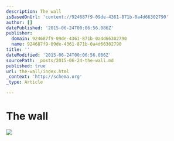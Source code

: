 ```yaml
---
description: The wall
isBasedOnUrl: 'content://924687f9-09de-4361-871b-0a4d66302790'
author: []
datePublished: '2015-06-24T00:06:56.086Z'
publisher:
  domain: 924687f9-09de-4361-871b-0a4d66302790
  name: 924687f9-09de-4361-871b-0a4d66302790
title: ''
dateModified: '2015-06-24T00:06:56.086Z'
sourcePath: _posts/2015-06-24-the-wall.md
published: true
url: the-wall/index.html
_context: 'http://schema.org'
_type: Article

---
```

# The wall
![](https://the-grid-user-content.s3-us-west-2.amazonaws.com/5a5be302-146b-4c2f-8eaa-1c10f40210e6.jpg)
